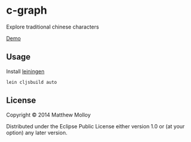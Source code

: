 # c-graph

Explore traditional chinese characters

[Demo](http://hanzi.us.to)

## Usage

Install [leiningen](https://github.com/technomancy/leiningen)

`lein cljsbuild auto`

## License

Copyright © 2014 Matthew Molloy

Distributed under the Eclipse Public License either version 1.0 or (at
your option) any later version.
